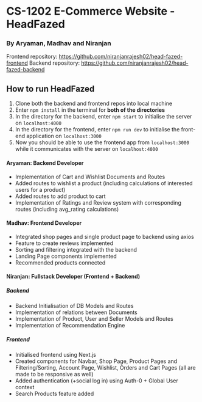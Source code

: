 # CS-1202 E-Commerce Website - HeadFazed

### By Aryaman, Madhav and Niranjan

Frontend repository: https://github.com/niranjanrajesh02/head-fazed-frontend
Backend repository: https://github.com/niranjanrajesh02/head-fazed-backend

## How to run HeadFazed

1. Clone both the backend and frontend repos into local machine
2. Enter `npm install` in the terminal for **both of the directories**
3. In the directory for the backend, enter `npm start` to initialise the server on `localhost:4000`
4. In the directory for the frontend, enter `npm run dev` to initialise the front-end application on `localhost:3000`
5. Now you should be able to use the frontend app from `localhost:3000` while it communicates with the server on `localhost:4000`

#### Aryaman: Backend Developer

- Implementation of Cart and Wishlist Documents and Routes
- Added routes to wishlist a product (including calculations of interested users for a product)
- Added routes to add product to cart
- Implementation of Ratings and Review system with corresponding routes (including avg_rating calculations)

#### Madhav: Frontend Developer

- Integrated shop pages and single product page to backend using axios
- Feature to create reviews implemented
- Sorting and filtering integrated with the backend
- Landing Page components implemented
- Recommended products connected

#### Niranjan: Fullstack Developer (Frontend + Backend)

##### Backend

- Backend Initialisation of DB Models and Routes
- Implementation of relations between Documents
- Implementation of Product, User and Seller Models and Routes
- Implementation of Recommendation Engine

##### Frontend

- Initialised frontend using Next.js
- Created components for Navbar, Shop Page, Product Pages and Filtering/Sorting, Account Page, Wishlist, Orders and Cart Pages (all are made to be responsive as well)
- Added authentication (+social log in) using Auth-0 + Global User context
- Search Products feature added
